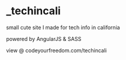 # _techincali
small cute site I made for tech info in california

powered by AngularJS & SASS

view @ codeyourfreedom.com/techincali
